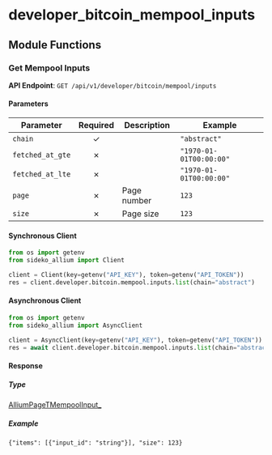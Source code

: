 # developer_bitcoin_mempool_inputs

## Module Functions
### Get Mempool Inputs <a name="list"></a>



**API Endpoint**: `GET /api/v1/developer/bitcoin/mempool/inputs`

#### Parameters

| Parameter | Required | Description | Example |
|-----------|:--------:|-------------|--------|
| `chain` | ✓ |  | `"abstract"` |
| `fetched_at_gte` | ✗ |  | `"1970-01-01T00:00:00"` |
| `fetched_at_lte` | ✗ |  | `"1970-01-01T00:00:00"` |
| `page` | ✗ | Page number | `123` |
| `size` | ✗ | Page size | `123` |

#### Synchronous Client

```python
from os import getenv
from sideko_allium import Client

client = Client(key=getenv("API_KEY"), token=getenv("API_TOKEN"))
res = client.developer.bitcoin.mempool.inputs.list(chain="abstract")

```

#### Asynchronous Client

```python
from os import getenv
from sideko_allium import AsyncClient

client = AsyncClient(key=getenv("API_KEY"), token=getenv("API_TOKEN"))
res = await client.developer.bitcoin.mempool.inputs.list(chain="abstract")

```

#### Response

##### Type
[AlliumPageTMempoolInput_](/sideko_allium/types/models/allium_page_t_mempool_input_.py)

##### Example
`{"items": [{"input_id": "string"}], "size": 123}`
<!-- CUSTOM DOCS START -->

<!-- CUSTOM DOCS END -->

